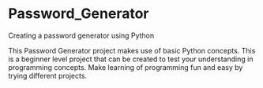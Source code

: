 # Password_Generator
Creating a password generator using Python

This Password Generator project makes use of basic Python concepts.
This is a beginner level project that can be created to test your understanding in programming concepts.
Make learning of programming fun and easy by trying different projects.
